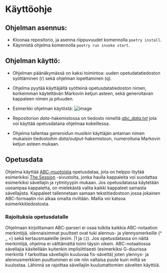 # Käyttöohje

## Ohjelman asennus:

- Kloonaa repositorio, ja asenna riippuvuudet komennolla `poetry install`.
- Käynnistä ohjelma komennolla `poetry run invoke start`.

## Ohjelman käyttö:

- Ohjelman päänäkymässä on kaksi toimintoa: uuden opetudatatiedoston syöttäminen (r) sekä ohjelman lopettaminen (q).
- Ohjelma pyytää käyttäjältä syötteinä opetusdatatiedoston nimen, korkeimman käytettävän Markovin ketjun asteen, sekä generoitavan kappaleen nimen ja pituuden.
- Esimerkki ohjelman käytöstä: ![image](https://user-images.githubusercontent.com/44512829/176536163-bfbd1e46-53aa-4d8c-8e77-67986c0b92b6.png)

- Repositorion _data_-hakemistossa on tiedosto nimeltä [_abc_data.txt_](/data/input/abc_data.txt) jota voi käyttää opetusdatana ohjelmaa kokeillessa. 
- Ohjelma tallentaa generoidun musiikin käyttäjän antaman nimen mukaisiin tiedostoihin _data/output_-hakemistoon, numeroituna Markovin ketjun asteen mukaan.

## Opetusdata

Ohjelma käyttää [ABC-muotoista](https://abcnotation.com/blog/2010/01/31/how-to-understand-abc-the-basics/) opetusdataa, jota on helppo löytää esimerkiksi [The Session](https://thesession.org/tunes) -sivustolta, jonka haulla kappaleita voi  suodattaa esimerkiksi sävellajin ja rytmityypin mukaan. Jos opetusdatassa käytetään useampaa kappaletta, on mielekästä valita kaikki kappaleet samasta sävellajista. Kappaleet tallennetaan samaan tekstitiedostoon jossa jokainen ABC-formaatin rivi alkaa omalta riviltään. Mallia voi katsoa esimerkkitiedostosta.

### Rajoituksia opetusdatalle

Ohjelmaan kirjoittamani ABC-parseri ei osaa tulkita kaikkia ABC-notaation merkintöjä, olennaisimmat puutteet ovat tuki alennus- ja ylennysmerkeille (^ _ =)   sekä kertausmaaleille (esim. |1 ja `[2`). Jos opetusdatassa on näitä merkintöjä, ohjelma ei välttämättä toimi täysin oikein. ABC-notaatiossa sävellajia käsitellään kuitenkin implisiittisesti (esimerkiksi G-duurissa merkintä `f` tarkoittaa sävellajiin kuuluvaa fis-säveltä) joten ylennys- ja alennusmerkkien puuttuminen ei ole niin valtaisa puute kuin miltä se kuulostaa. Lähinnä se rajoittaa sävellajiin kuulumattomien sävelten käyttöä.
